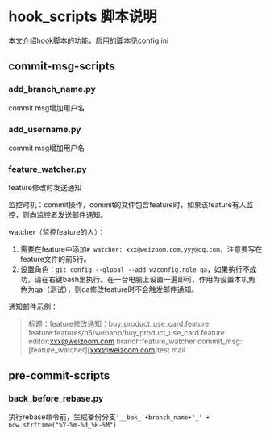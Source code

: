 # hook_scripts 脚本说明
本文介绍hook脚本的功能，启用的脚本见config.ini

## commit-msg-scripts

### add_branch_name.py
commit msg增加用户名

### add_username.py
commit msg增加用户名

### feature_watcher.py
feature修改时发送通知

监控时机：commit操作，commit的文件包含feature时，如果该feature有人监控，则向监控者发送邮件通知。

watcher（监控feature的人）：
1. 需要在feature中添加`# watcher: xxx@weizoom.com,yyy@qq.com`，注意要写在feature文件的前5行。
2. 设置角色：`git config --global --add wzconfig.role qa`，如果执行不成功，请在右键bash里执行。在一台电脑上设置一遍即可，作用为设置本机角色为qa（测试），则qa修改feature时不会触发邮件通知。

通知邮件示例：
>标题：feature修改通知：buy_product_use_card.feature
feature:features/h5/webapp/buy_product_use_card.feature
editor:xxx@weizoom.com
branch:feature_watcher
commit_msg:[feature_watcher][xxx@weizoom.com]test mail

## pre-commit-scripts

### back_before_rebase.py

执行rebase命令前，生成备份分支`'__bak_'+branch_name+'_' + now.strftime("%Y-%m-%d_%H-%M")`


